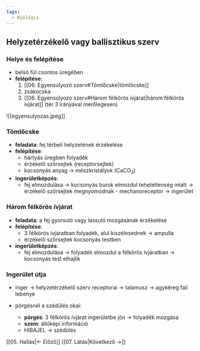 ```yaml
---
tags:
  - Biológia
---
```


## Helyzetérzékelő vagy ballisztikus szerv

### Helye és felépítése
- belső fül csontos üregében
- **felépítése**:
	1. [[06. Egyensúlyozó szerv#Tömlőcske|tömlőcske]]
	2. zsákocska
	3. [[06. Egyensúlyozó szerv#Három félkörös ívjárat|három félkörös ívjárat]] (tér 3 irányával merőlegesen)

![[egyensulyozas.jpeg]]
### Tömlőcske
- **feladata**: fej térbeli helyzetének érzékelése
- **felépítése**:
	- hártyás üregben folyadék
	- érzékelő szőrsejtek (receptorsejtek)
	- kocsonyás anyag $\to$ mészkristályok (CaCO$_3$)
- **ingerületképzés**:
	- fej elmozdulása $\to$ kocsonyás burok elmozdul tehetetlenség miatt $\to$ érzékelő szőrsejtek megnyomódnak - mechanoreceptor $\to$ ingerület
### Három félkörös ívjárat
- **feladata**: a fej gyorsuló vagy lassuló mozgásának érzékelése
- **felépítése**:
	- 3 félkörös ívjáratban folyadék, alul kiszélesednek $\to$ ampulla
	- érzékelő szőrsejtek kocsonyás testben
- **ingerületképzés**:
	- fej elmozdulása $\to$ folyadék elmozdul a félkörös ívjáratban $\to$ kocsonyás test elhajlik
### Ingerület útja
- inger $\to$ helyzetérzékelő szerv receptorai $\to$ talamusz $\to$ agykéreg fali lebenye

- pörgésnél a szédülés okai:
	- **pörgés**: 3 félkörös ívjárat ingerületbe jön $\to$ folyadék mozgása
	- **szem**: állóképi információ
	- HIBAJEL $\to$ szédülés

[[05. Hallás|← Előző]]
[[07. Látás|Következő →]]